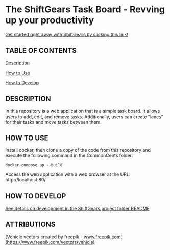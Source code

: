 # The ShiftGears Task Board - Revving up your productivity

[Get started right away with ShiftGears by clicking this link!](https://nayr974.github.io/)

## TABLE OF CONTENTS
[Description](#description)

[How to Use](#how-to-use)

[How to Develop](#how-to-develop)

## DESCRIPTION
In this repository is a web application that is a simple task board. It allows users to add, edit, and remove tasks. Additionally, users can create "lanes" for their tasks and move tasks between them.

## HOW TO USE

Install docker, then clone a copy of the code from this repository and execute the following command in the CommonCents folder:

	docker-compose up --build

Access the web application with a web browser at the URL: http://localhost:80/

## HOW TO DEVELOP

[See details on development in the ShiftGears project folder README](shift-gears/README.md)

## ATTRIBUTIONS

[Vehicle vectors created by freepik - www.freepik.com](https://www.freepik.com/vectors/vehicle)